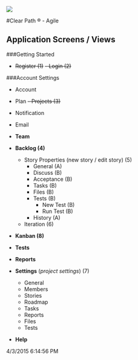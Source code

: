 ![](http://www.symbience.com/www2.0/img/logo.jpg) 

#Clear Path ® - Agile

## Application Screens / Views



###Getting Started
- ~~Register (1)~~
~~- Login (2)~~



###Account Settings
- Account
- Plan
~~- Projects (3)~~
- Notification
- Email


- **Team** 
- **Backlog (4)**
    - Story Properties (new story / edit story) (5)
        - General (A)
        - Discuss (B)
        - Acceptance (B)
        - Tasks (B)
        - Files (B)
        - Tests (B)
            - New Test (B)
            - Run Test (B)
        - History (A)
    - Iteration (6)
- **Kanban (8)**
- **Tests**
- **Reports**
- **Settings** (*project settings*) (7)
    - General
    - Members
    - Stories
    - Roadmap
    - Tasks
    - Reports
    - Files
    - Tests
- **Help**


4/3/2015 6:14:56 PM        
